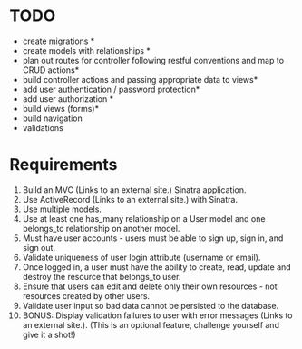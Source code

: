 # TODO
* create migrations *
* create models with relationships *
* plan out routes for controller following restful conventions and map to CRUD actions*
* build controller actions and passing appropriate data to views*
* add user authentication / password protection*
* add user authorization *
* build views (forms)*
* build navigation
* validations 


# Requirements 
1. Build an MVC (Links to an external site.) Sinatra application.
2. Use ActiveRecord (Links to an external site.) with Sinatra.
3. Use multiple models.
4. Use at least one has_many relationship on a User model and one belongs_to relationship on another model.
5. Must have user accounts - users must be able to sign up, sign in, and sign out.
6. Validate uniqueness of user login attribute (username or email).
7. Once logged in, a user must have the ability to create, read, update and destroy the resource that belongs_to user.
8. Ensure that users can edit and delete only their own resources - not resources created by other users.
9. Validate user input so bad data cannot be persisted to the database.
10. BONUS: Display validation failures to user with error messages (Links to an external site.). (This is an optional feature, challenge yourself and give it a shot!)